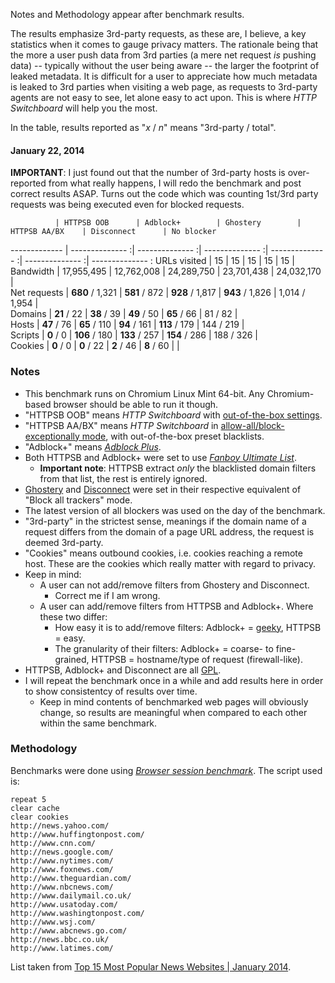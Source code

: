 Notes and Methodology appear after benchmark results.

The results emphasize 3rd-party requests, as these are, I believe, a key statistics when it comes to gauge privacy matters. The rationale being that the more a user push data from 3rd parties (a mere net request _is_ pushing data) -- typically without the user being aware -- the larger the footprint of leaked metadata. It is difficult for a user to appreciate how much metadata is leaked to 3rd parties when visiting a web page, as requests to 3rd-party agents are not easy to see, let alone easy to act upon. This is where _HTTP Switchboard_ will help you the most.

In the table, results reported as "_x_ / _n_" means "3rd-party / total".

#### January 22, 2014

**IMPORTANT**: I just found out that the number of 3rd-party hosts is over-reported from what really happens, I will redo the benchmark and post correct results ASAP. Turns out the code which was counting 1st/3rd party requests was being executed even for blocked requests.

              | HTTPSB OOB      | Adblock+        | Ghostery        | HTTPSB AA/BX    | Disconnect      | No blocker
------------- | -------------- :| -------------- :| -------------- :| -------------- :| -------------- :| -------------- :
URLs visited  |              15 |              15 |              15 |              15 |              15 |
Bandwidth     |      17,955,495 |      12,762,008 |      24,289,750 |      23,701,438 |      24,032,170 |      
Net requests  | **680** / 1,321 |   **581** / 872 | **928** / 1,817 | **943** / 1,826 |   1,014 / 1,954 |  
Domains       |     **21** / 22 |     **38** / 39 |     **49** / 50 |     **65** / 66 |         81 / 82 |   
Hosts         |     **47** / 76 |    **65** / 110 |    **94** / 161 |   **113** / 179 |       144 / 219 |   
Scripts       |       **0** / 0 |   **106** / 180 |   **133** / 257 |   **154** / 286 |       188 / 326 |   
Cookies       |       **0** / 0 |      **0** / 22 |      **2** / 46 |      **8** / 60 |                 |   

### Notes
- This benchmark runs on Chromium Linux Mint 64-bit. Any Chromium-based browser should be able to run it though.
- "HTTPSB OOB" means *HTTP Switchboard* with [out-of-the-box settings](https://github.com/gorhill/httpswitchboard/wiki/How-to-use-HTTP-Switchboard:-Two-opposing-views#the-block-allallow-exceptionally-approach).
- "HTTPSB AA/BX" means *HTTP Switchboard* in [allow-all/block-exceptionally mode](/gorhill/httpswitchboard/wiki/How-to-use-HTTP-Switchboard:-Two-opposing-views#the-allow-allblock-exceptionally-approach), with out-of-the-box preset blacklists.
- "Adblock+" means [*Adblock Plus*](https://adblockplus.org/).
- Both HTTPSB and Adblock+ were set to use [*Fanboy Ultimate List*](http://www.fanboy.co.nz/filters.html).
    * **Important note**: HTTPSB extract _only_ the blacklisted domain filters from that list, the rest is entirely ignored.
- [Ghostery](http://www.ghostery.com/) and [Disconnect](https://disconnect.me/) were set in their respective equivalent of "Block all trackers" mode.
- The latest version of all blockers was used on the day of the benchmark.
- "3rd-party" in the strictest sense, meanings if the domain name of a request differs from the domain of a page URL address, the request is deemed 3rd-party.
- "Cookies" means outbound cookies, i.e. cookies reaching a remote host. These are the cookies which really matter with regard to privacy.
- Keep in mind:
    * A user can not add/remove filters from Ghostery and Disconnect.
        - Correct me if I am wrong.
    * A user can add/remove filters from HTTPSB and Adblock+. Where these two differ:
        - How easy it is to add/remove filters: Adblock+ = [geeky](https://adblockplus.org/en/filters), HTTPSB = easy.
        - The granularity of their filters: Adblock+ = coarse- to fine-grained, HTTPSB = hostname/type of request (firewall-like).
- HTTPSB, Adblock+ and Disconnect are all [GPL](http://en.wikipedia.org/wiki/GNU_General_Public_License).
- I will repeat the benchmark once in a while and add results here in order to show consistentcy of results over time.
    * Keep in mind contents of benchmarked web pages will obviously change, so results are meaningful when compared to each other within the same benchmark.

### Methodology

Benchmarks were done using [*Browser session benchmark*](https://github.com/gorhill/sessbench). The script used is:
```
repeat 5
clear cache
clear cookies
http://news.yahoo.com/
http://www.huffingtonpost.com/
http://www.cnn.com/
http://news.google.com/
http://www.nytimes.com/
http://www.foxnews.com/
http://www.theguardian.com/
http://www.nbcnews.com/
http://www.dailymail.co.uk/
http://www.usatoday.com/
http://www.washingtonpost.com/
http://www.wsj.com/
http://www.abcnews.go.com/
http://news.bbc.co.uk/
http://www.latimes.com/
```

List taken from [Top 15 Most Popular News Websites | January 2014](http://www.ebizmba.com/articles/news-websites).